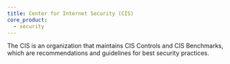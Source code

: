 ```yaml
---
title: Center for Internet Security (CIS)
core_product:
  - security
---
```

The CIS is an organization that maintains CIS Controls and CIS Benchmarks, which are recommendations and guidelines for best security practices.